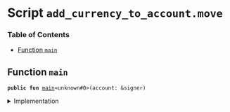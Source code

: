 
<a name="SCRIPT"></a>

# Script `add_currency_to_account.move`

### Table of Contents

-  [Function `main`](#SCRIPT_main)



<a name="SCRIPT_main"></a>

## Function `main`



<pre><code><b>public</b> <b>fun</b> <a href="#SCRIPT_main">main</a>&lt;unknown#0&gt;(account: &signer)
</code></pre>



<details>
<summary>Implementation</summary>


<pre><code><b>fun</b> <a href="#SCRIPT_main">main</a>&lt;Currency&gt;(account: &signer) {
    <a href="../../modules/doc/LibraAccount.md#0x0_LibraAccount_add_currency">LibraAccount::add_currency</a>&lt;Currency&gt;(account);
}
</code></pre>



</details>
